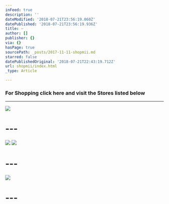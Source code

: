 ```yaml
---
inFeed: true
description: ''
dateModified: '2018-07-21T23:56:19.060Z'
datePublished: '2018-07-21T23:56:19.936Z'
title: —
author: []
publisher: {}
via: {}
hasPage: true
sourcePath: _posts/2017-11-11-shopmii.md
starred: false
datePublishedOriginal: '2018-07-21T22:43:19.712Z'
url: shopmii/index.html
_type: Article

---
```

### **For Shopping click here and visit the Stores listed below**

---

![](https://the-grid-user-content.s3-us-west-2.amazonaws.com/6294d514-bec5-44b2-abc5-3cea165ae715.jpg)

# ---
![](https://the-grid-user-content.s3-us-west-2.amazonaws.com/370fbbe4-af53-4c63-8e75-24edf843d54a.png)
![](https://the-grid-user-content.s3-us-west-2.amazonaws.com/888e877b-0c08-4e42-9468-a387396ba247.png)

# ---
![](https://the-grid-user-content.s3-us-west-2.amazonaws.com/78555029-5426-4063-9c00-1435818723c0.png)

# ---